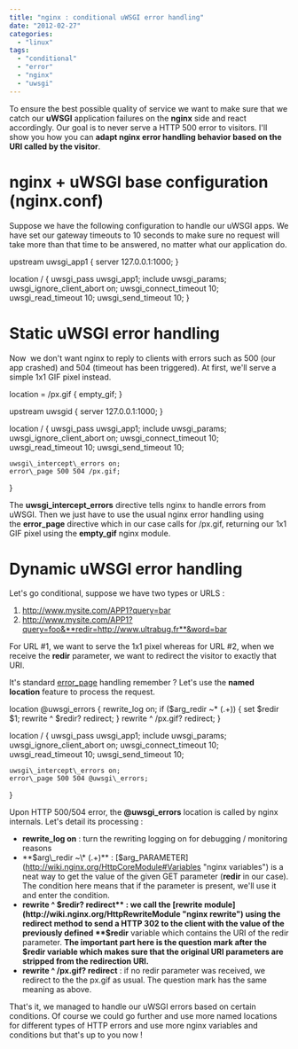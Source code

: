```yaml
---
title: "nginx : conditional uWSGI error handling"
date: "2012-02-27"
categories: 
  - "linux"
tags: 
  - "conditional"
  - "error"
  - "nginx"
  - "uwsgi"
---
```


To ensure the best possible quality of service we want to make sure that we catch our **uWSGI** application failures on the **nginx** side and react accordingly. Our goal is to never serve a HTTP 500 error to visitors. I'll show you how you can **adapt nginx error handling behavior based on the URI called by the visitor**.

# nginx + uWSGI base configuration (nginx.conf)

Suppose we have the following configuration to handle our uWSGI apps. We have set our gateway timeouts to 10 seconds to make sure no request will take more than that time to be answered, no matter what our application do.

upstream uwsgi\_app1  {
	server 127.0.0.1:1000;
}

location / {
	uwsgi\_pass uwsgi\_app1;
	include uwsgi\_params;
	uwsgi\_ignore\_client\_abort on;
	uwsgi\_connect\_timeout 10;
	uwsgi\_read\_timeout 10;
	uwsgi\_send\_timeout 10;
}

# Static uWSGI error handling

Now  we don't want nginx to reply to clients with errors such as 500 (our app crashed) and 504 (timeout has been triggered). At first, we'll serve a simple 1x1 GIF pixel instead.

location = /px.gif {
	empty\_gif;
}

upstream uwsgid  {
	server 127.0.0.1:1000;
}

location / {
	uwsgi\_pass uwsgi\_app1;
	include uwsgi\_params;
	uwsgi\_ignore\_client\_abort on;
	uwsgi\_connect\_timeout 10;
	uwsgi\_read\_timeout 10;
	uwsgi\_send\_timeout 10;

	uwsgi\_intercept\_errors on;
	error\_page 500 504 /px.gif;
}

The **uwsgi\_intercept\_errors** directive tells nginx to handle errors from uWSGI. Then we just have to use the usual nginx error handling using the **error\_page** directive which in our case calls for /px.gif, returning our 1x1 GIF pixel using the **empty\_gif** nginx module.

# Dynamic uWSGI error handling

Let's go conditional, suppose we have two types or URLS :

1. http://www.mysite.com/APP1?query=bar
2. http://www.mysite.com/APP1?query=foo&**redir=http://www.ultrabug.fr**&word=bar

For URL #1, we want to serve the 1x1 pixel whereas for URL #2, when we receive the **redir** parameter, we want to redirect the visitor to exactly that URI.

It's standard [error\_page](http://wiki.nginx.org/HttpCoreModule#error_page "error_page") handling remember ? Let's use the **named location** feature to process the request.

location @uwsgi\_errors {
	rewrite\_log on;
	if ($arg\_redir ~\* (.+)) {
		set $redir $1;
		rewrite ^ $redir? redirect;
	}
	rewrite ^ /px.gif? redirect;
}

location / {
	uwsgi\_pass uwsgi\_app1;
	include uwsgi\_params;
	uwsgi\_ignore\_client\_abort on;
	uwsgi\_connect\_timeout 10;
	uwsgi\_read\_timeout 10;
	uwsgi\_send\_timeout 10;

	uwsgi\_intercept\_errors on;
	error\_page 500 504 @uwsgi\_errors;
}

Upon HTTP 500/504 error, the **@uwsgi\_errors** location is called by nginx internals. Let's detail its processing :

- **rewrite\_log on** : turn the rewriting logging on for debugging / monitoring reasons
- **$arg\_redir ~\* (.+)** : [$arg\_PARAMETER](http://wiki.nginx.org/HttpCoreModule#Variables "nginx variables") is a neat way to get the value of the given GET parameter (**redir** in our case). The condition here means that if the parameter is present, we'll use it and enter the condition.
- **rewrite ^ $redir? redirect** : we call the [rewrite module](http://wiki.nginx.org/HttpRewriteModule "nginx rewrite") using the redirect method to send a HTTP 302 to the client with the value of the previously defined **$redir** variable which contains the URI of the redir parameter. **The important part here is the question mark after the $redir variable which makes sure that the original URI parameters are stripped from the redirection URI.**
- **rewrite ^ /px.gif? redirect** : if no redir parameter was received, we redirect to the the px.gif as usual. The question mark has the same meaning as above.

That's it, we managed to handle our uWSGI errors based on certain conditions. Of course we could go further and use more named locations for different types of HTTP errors and use more nginx variables and conditions but that's up to you now !

